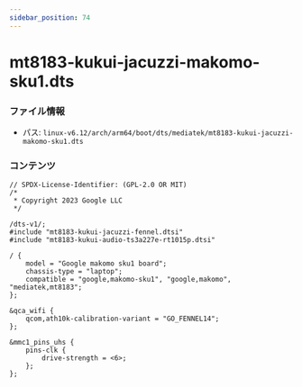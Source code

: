 ```yaml
---
sidebar_position: 74
---
```

# mt8183-kukui-jacuzzi-makomo-sku1.dts

### ファイル情報

- パス: `linux-v6.12/arch/arm64/boot/dts/mediatek/mt8183-kukui-jacuzzi-makomo-sku1.dts`

### コンテンツ

```dts
// SPDX-License-Identifier: (GPL-2.0 OR MIT)
/*
 * Copyright 2023 Google LLC
 */

/dts-v1/;
#include "mt8183-kukui-jacuzzi-fennel.dtsi"
#include "mt8183-kukui-audio-ts3a227e-rt1015p.dtsi"

/ {
	model = "Google makomo sku1 board";
	chassis-type = "laptop";
	compatible = "google,makomo-sku1", "google,makomo", "mediatek,mt8183";
};

&qca_wifi {
	qcom,ath10k-calibration-variant = "GO_FENNEL14";
};

&mmc1_pins_uhs {
	pins-clk {
		drive-strength = <6>;
	};
};

```
